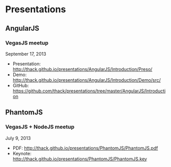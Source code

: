 Presentations
=============

## AngularJS
### VegasJS meetup
September 17, 2013
* Presentation: http://thack.github.io/presentations/AngularJS/Introduction/Preso/
* Demo: http://thack.github.io/presentations/AngularJS/Introduction/Demo/src/
* GitHub: https://github.com/thack/presentations/tree/master/AngularJS/Introduction

## PhantomJS
### VegasJS + NodeJS meetup
July 9, 2013
* PDF: http://thack.github.io/presentations/PhantomJS/PhantomJS.pdf
* Keynote: http://thack.github.io/presentations/PhantomJS/PhantomJS.key
